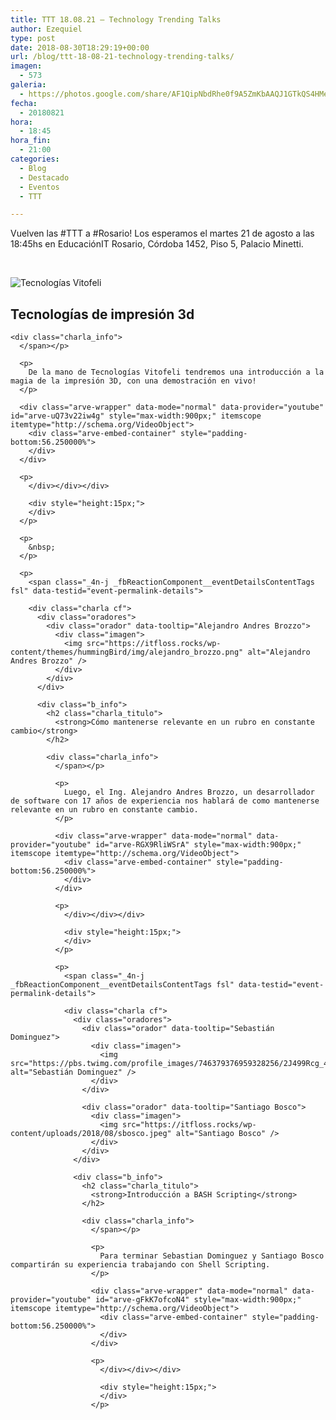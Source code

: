 ```yaml
---
title: TTT 18.08.21 – Technology Trending Talks
author: Ezequiel
type: post
date: 2018-08-30T18:29:19+00:00
url: /blog/ttt-18-08-21-technology-trending-talks/
imagen:
  - 573
galeria:
  - https://photos.google.com/share/AF1QipNbdRhe0f9A5ZmKbAAQJ1GTkQS4HMeL2HujVk0uWEmKv8n7-vxtVFgRAPtoCDplhQ?key=dmRCLWVuR0RDN2ppQVZGb1ZsUTd6MmVSSi1aajlR
fecha:
  - 20180821
hora:
  - 18:45
hora_fin:
  - 21:00
categories:
  - Blog
  - Destacado
  - Eventos
  - TTT

---
```

Vuelven las #TTT a #Rosario! Los esperamos el martes 21 de agosto a las 18:45hs en EducaciónIT Rosario, Córdoba 1452, Piso 5, Palacio Minetti.

&nbsp;

<span class="_4n-j _fbReactionComponent__eventDetailsContentTags fsl" data-testid="event-permalink-details">

<div class="charla cf">
  <div class="oradores">
    <div class="orador" data-tooltip="Tecnologías Vitofeli">
      <div class="imagen">
        <img src="https://itfloss.rocks/wp-content/uploads/2018/08/vitofeli.jpg" alt="Tecnologías Vitofeli" />
      </div>
    </div>
  </div>
  
  <div class="b_info">
    <h2 class="charla_titulo">
      <strong>Tecnologías de impresión 3d</strong>
    </h2>
    
    <div class="charla_info">
      </span></p> 
      
      <p>
        De la mano de Tecnologías Vitofeli tendremos una introducción a la magia de la impresión 3D, con una demostración en vivo!
      </p>
      
      <div class="arve-wrapper" data-mode="normal" data-provider="youtube" id="arve-uQ73v22iw4g" style="max-width:900px;" itemscope itemtype="http://schema.org/VideoObject">
        <div class="arve-embed-container" style="padding-bottom:56.250000%">
        </div>
      </div>
      
      <p>
        </div></div></div>
        
        <div style="height:15px;">
        </div>
      </p>
      
      <p>
        &nbsp;
      </p>
      
      <p>
        <span class="_4n-j _fbReactionComponent__eventDetailsContentTags fsl" data-testid="event-permalink-details">
        
        <div class="charla cf">
          <div class="oradores">
            <div class="orador" data-tooltip="Alejandro Andres Brozzo">
              <div class="imagen">
                <img src="https://itfloss.rocks/wp-content/themes/hummingBird/img/alejandro_brozzo.png" alt="Alejandro Andres Brozzo" />
              </div>
            </div>
          </div>
          
          <div class="b_info">
            <h2 class="charla_titulo">
              <strong>Cómo mantenerse relevante en un rubro en constante cambio</strong>
            </h2>
            
            <div class="charla_info">
              </span></p> 
              
              <p>
                Luego, el Ing. Alejandro Andres Brozzo, un desarrollador de software con 17 años de experiencia nos hablará de como mantenerse relevante en un rubro en constante cambio.
              </p>
              
              <div class="arve-wrapper" data-mode="normal" data-provider="youtube" id="arve-RGX9RliWSrA" style="max-width:900px;" itemscope itemtype="http://schema.org/VideoObject">
                <div class="arve-embed-container" style="padding-bottom:56.250000%">
                </div>
              </div>
              
              <p>
                </div></div></div>
                
                <div style="height:15px;">
                </div>
              </p>
              
              <p>
                <span class="_4n-j _fbReactionComponent__eventDetailsContentTags fsl" data-testid="event-permalink-details">
                
                <div class="charla cf">
                  <div class="oradores">
                    <div class="orador" data-tooltip="Sebastián Dominguez">
                      <div class="imagen">
                        <img src="https://pbs.twimg.com/profile_images/746379376959328256/2J499Rcg_400x400.jpg" alt="Sebastián Dominguez" />
                      </div>
                    </div>
                    
                    <div class="orador" data-tooltip="Santiago Bosco">
                      <div class="imagen">
                        <img src="https://itfloss.rocks/wp-content/uploads/2018/08/sbosco.jpeg" alt="Santiago Bosco" />
                      </div>
                    </div>
                  </div>
                  
                  <div class="b_info">
                    <h2 class="charla_titulo">
                      <strong>Introducción a BASH Scripting</strong>
                    </h2>
                    
                    <div class="charla_info">
                      </span></p> 
                      
                      <p>
                        Para terminar Sebastian Dominguez y Santiago Bosco compartirán su experiencia trabajando con Shell Scripting.
                      </p>
                      
                      <div class="arve-wrapper" data-mode="normal" data-provider="youtube" id="arve-gFkK7ofcoN4" style="max-width:900px;" itemscope itemtype="http://schema.org/VideoObject">
                        <div class="arve-embed-container" style="padding-bottom:56.250000%">
                        </div>
                      </div>
                      
                      <p>
                        </div></div></div>
                        
                        <div style="height:15px;">
                        </div>
                      </p>